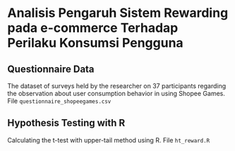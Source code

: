 # Analisis Pengaruh Sistem Rewarding pada e-commerce Terhadap Perilaku Konsumsi Pengguna

## Questionnaire Data
The dataset of surveys held by the researcher on 37 participants regarding the observation about user consumption behavior in using Shopee Games. File `questionnaire_shopeegames.csv`

## Hypothesis Testing with R
Calculating the t-test with upper-tail method using R. File `ht_reward.R`

